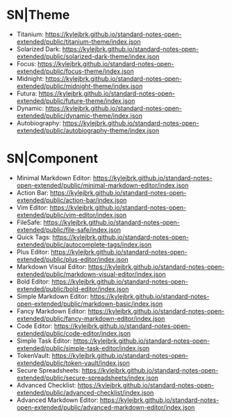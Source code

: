 # SN|Theme
- Titanium: https://kylejbrk.github.io/standard-notes-open-extended/public/titanium-theme/index.json
- Solarized Dark: https://kylejbrk.github.io/standard-notes-open-extended/public/solarized-dark-theme/index.json
- Focus: https://kylejbrk.github.io/standard-notes-open-extended/public/focus-theme/index.json
- Midnight: https://kylejbrk.github.io/standard-notes-open-extended/public/midnight-theme/index.json
- Futura: https://kylejbrk.github.io/standard-notes-open-extended/public/future-theme/index.json
- Dynamic: https://kylejbrk.github.io/standard-notes-open-extended/public/dynamic-theme/index.json
- Autobiography: https://kylejbrk.github.io/standard-notes-open-extended/public/autobiography-theme/index.json
# SN|Component
- Minimal Markdown Editor: https://kylejbrk.github.io/standard-notes-open-extended/public/minimal-markdown-editor/index.json
- Action Bar: https://kylejbrk.github.io/standard-notes-open-extended/public/action-bar/index.json
- Vim Editor: https://kylejbrk.github.io/standard-notes-open-extended/public/vim-editor/index.json
- FileSafe: https://kylejbrk.github.io/standard-notes-open-extended/public/file-safe/index.json
- Quick Tags: https://kylejbrk.github.io/standard-notes-open-extended/public/autocomplete-tags/index.json
- Plus Editor: https://kylejbrk.github.io/standard-notes-open-extended/public/plus-editor/index.json
- Markdown Visual Editor: https://kylejbrk.github.io/standard-notes-open-extended/public/markdown-visual-editor/index.json
- Bold Editor: https://kylejbrk.github.io/standard-notes-open-extended/public/bold-editor/index.json
- Simple Markdown Editor: https://kylejbrk.github.io/standard-notes-open-extended/public/markdown-basic/index.json
- Fancy Markdown Editor: https://kylejbrk.github.io/standard-notes-open-extended/public/fancy-markdown-editor/index.json
- Code Editor: https://kylejbrk.github.io/standard-notes-open-extended/public/code-editor/index.json
- Simple Task Editor: https://kylejbrk.github.io/standard-notes-open-extended/public/simple-task-editor/index.json
- TokenVault: https://kylejbrk.github.io/standard-notes-open-extended/public/token-vault/index.json
- Secure Spreadsheets: https://kylejbrk.github.io/standard-notes-open-extended/public/secure-spreadsheets/index.json
- Advanced Checklist: https://kylejbrk.github.io/standard-notes-open-extended/public/advanced-checklist/index.json
- Advanced Markdown Editor: https://kylejbrk.github.io/standard-notes-open-extended/public/advanced-markdown-editor/index.json